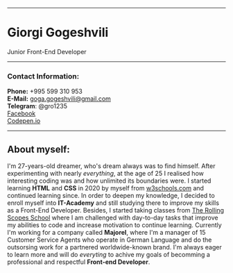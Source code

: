 ***************

# Giorgi Gogeshvili 

Junior Front-End Developer

***************


### Contact Information:  
**Phone:** +995 599 310 953  
**E-Mail:** goga.gogeshvili@gmail.com  
**Telegram**: @gro1235  
[Facebook](https://www.facebook.com/goga.gogeshvili/)  
[Codepen.io](https://codepen.io/Goglikooo)  

***

## __About myself:__  

I'm 27-years-old dreamer, who's dream always was to find himself. After experimenting with nearly _everything_, at the age of 25 I realised how interesting coding was and how unlimited its boundaries were. I started learning __HTML__ and __CSS__ in 2020 by myself from [w3schools.com](https://www.w3schools.com/) and continued learning since. In order to deepen my knowledge, I decided to enroll myself into __IT-Academy__ and still studying there to improve my skills as a Front-End Developer. Besides, I started taking classes from [The Rolling Scopes School](https://rollingscopes.com/) where I am challenged with day-to-day tasks that improve my abilities to code and increase motivation to continue learning. Currently I'm working for a company called __Majorel__, where I'm a manager of 15 Customer Service Agents who operate in German Language and do the outsorsing work for a partnered worldwide-known brand. I'm always eager to learn more and will do _everyting_ to achive my goals of becomming a professional and respectful __Front-end Developer__. 
